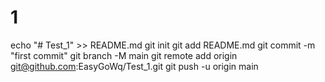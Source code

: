 # 1
echo "# Test_1" >> README.md
git init
git add README.md
git commit -m "first commit"
git branch -M main
git remote add origin git@github.com:EasyGoWq/Test_1.git
git push -u origin main
